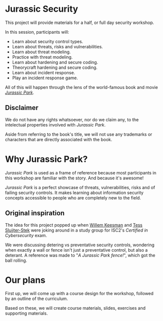 # Jurassic Security

This project will provide materials for a half, or full day security workshop. 

In this session, participants will: 

- Learn about security control types. 
- Learn about threats, risks and vulnerabilities.
- Learn about threat modeling.
- Practice with threat modeling.
- Learn about hardening and secure coding.
- Theorycraft hardening and secure coding. 
- Learn about incident response.
- Play an incident response game. 

All of this will happen through the lens of the world-famous book and movie [*Jurassic Park*](https://en.wikipedia.org/wiki/Jurassic_Park).


## Disclaimer

We do not have any rights whatsoever, nor do we claim any, to the intelectual properties involved with *Jurassic Park*.

Aside from referring to the book's title, we will not use any trademarks or characters that are directly associated with the book.


# Why Jurassic Park?

*Jurassic Park* is used as a frame of reference because most participants in this workshop are familiar with the story. And because it's awesome!

*Jurassic Park* is a perfect showcase of threats, vulnerabilities, risks and of failing security controls. It makes learning about information security concepts accessible to people who are completely new to the field. 


## Original inspiration

The idea for this project popped up when [Willem Keesman](https://www.linkedin.com/in/willem-k-b44a31273/) and [Tess Sluijter-Stek](https://www.linkedin.com/in/tsluyter) were joking around in a study group for ISC2's *Certified in Cybersecurity* exam.

We were discussing detering vs preventative security controls, wondering when exactly a wall or fence isn't just a preventative control, but also a deterant. A reference was made to "*A Jurassic Park fence!*", which got the ball rolling. 


# Our plans

First up, we will come up with a course design for the workshop, followed by an outline of the curriculum.

Based on these, we will create course materials, slides, exercises and supporting materials.

